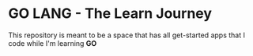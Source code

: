 # GO LANG - The Learn Journey

This repository is meant to be a space that has all get-started apps that I code while I'm learning **GO**
